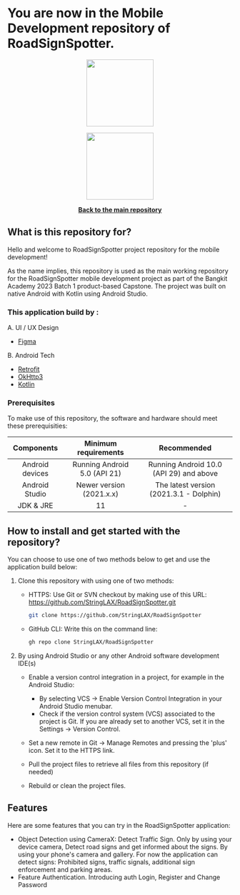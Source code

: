 # You are now in the Mobile Development repository of RoadSignSpotter.

<p align="center"> <img src="https://i.ibb.co/ch9k3qB/RSS.png" width="150" height="150" /> </p>
<p align="center"> <img src="https://i.ibb.co/9VcJNHz/logo-rss.png" width="150" height="150" /> </p>
<div align="center">
  <p align="center">
    <a href="https://github.com/fajararahman14/RoadSignTraffic-RSS-"><strong>Back to the main repository</strong></a>
  </p>
</div>

## What is this repository for?
Hello and welcome to RoadSignSpotter project repository for the mobile development!

As the name implies, this repository is used as the main working repository for the RoadSignSpotter mobile development project as part of the Bangkit Academy 2023 Batch 1 product-based Capstone. The project was built on native Android with Kotlin using Android Studio.

### This application build by : 


A. UI / UX Design
* [Figma](https://www.figma.com/file/6X2f398x8Bo4kdCwXWbnpg/Road-Sign-Spotter?type=design&t=BkfHttuWDbzmgMxw-1)

B. Android Tech
* [Retrofit](https://github.com/square/retrofit)
* [OkHttp3](https://github.com/square/okhttp)
* [Kotlin](https://github.com/JetBrains/kotlin)


### Prerequisites
To make use of this repository, the software and hardware should meet these prerequisities:

| Components | Minimum requirements | Recommended
| :---: | :---: | :---: |
| Android devices | Running Android 5.0 (API 21) | Running Android 10.0 (API 29) and above |
| Android Studio | Newer version (2021.x.x) | The latest version (2021.3.1 - Dolphin) |
| JDK & JRE | 11 | - |

## How to install and get started with the repository?
You can choose to use one of two methods below to get and use the application build below:

1. Clone this repository with using one of two methods:
	- HTTPS: Use Git or SVN checkout by making use of this URL: https://github.com/StringLAX/RoadSignSpotter.git
	   ```sh
	   git clone https://github.com/StringLAX/RoadSignSpotter
	   ```
	- GitHub CLI: Write this on the command line: 
	   ```sh
	   gh repo clone StringLAX/RoadSignSpotter
	   ```

2. By using Android Studio or any other Android software development IDE(s)
	- Enable a version control integration in a project, for example in the Android Studio:
		- By selecting VCS -> Enable Version Control Integration in your Android Studio menubar.
		- Check if the version control system (VCS) associated to the project is Git. 
		If you are already set to another VCS, set it in the Settings -> Version Control.
		
	- Set a new remote in Git -> Manage Remotes and pressing the 'plus' icon. Set it to the HTTPS link.
	- Pull the project files to retrieve all files from this repository (if needed)
	- Rebuild or clean the project files.


## Features

Here are some features that you can try in the RoadSignSpotter application:

* Object Detection using CameraX: Detect Traffic Sign. Only by using your device camera,
Detect road signs and get informed about the signs. By using your phone's camera and gallery. For now the application can detect signs: Prohibited signs, traffic signals, additional sign enforcement and parking areas.
* Feature Authentication. Introducing auth Login, Register and Change Password

